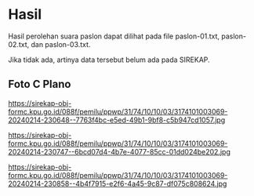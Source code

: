 # Hasil

Hasil perolehan suara paslon dapat dilihat pada file paslon-01.txt, paslon-02.txt, dan paslon-03.txt.

Jika tidak ada, artinya data tersebut belum ada pada SIREKAP.

## Foto C Plano

https://sirekap-obj-formc.kpu.go.id/088f/pemilu/ppwp/31/74/10/10/03/3174101003069-20240214-230648--7763f4bc-e5ed-49b1-9bf8-c5b947cd1057.jpg

https://sirekap-obj-formc.kpu.go.id/088f/pemilu/ppwp/31/74/10/10/03/3174101003069-20240214-230747--6bcd07d4-4b7e-4077-85cc-01dd024be202.jpg

https://sirekap-obj-formc.kpu.go.id/088f/pemilu/ppwp/31/74/10/10/03/3174101003069-20240214-230858--4b4f7915-e2f6-4a45-9c87-df075c808624.jpg
